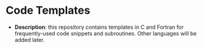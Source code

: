 # Code Templates

- **Description**: this repository contains templates in C and Fortran
  for frequently-used code snippets and subroutines.  Other languages
  will be added later.

